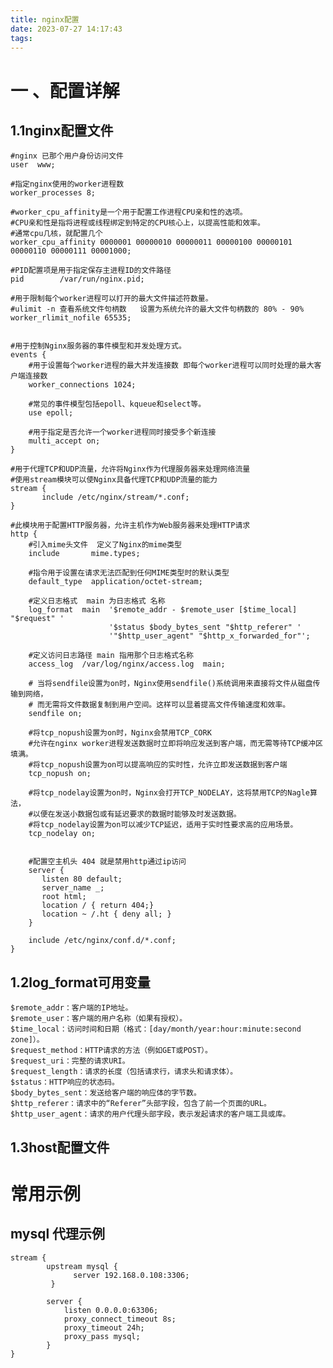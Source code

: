 ```yaml
---
title: nginx配置
date: 2023-07-27 14:17:43
tags:
---
```

# 一 、配置详解

## 1.1nginx配置文件
    #nginx 已那个用户身份访问文件
    user  www;  
    
    #指定nginx使用的worker进程数
    worker_processes 8;   
    
    #worker_cpu_affinity是一个用于配置工作进程CPU亲和性的选项。
    #CPU亲和性是指将进程或线程绑定到特定的CPU核心上，以提高性能和效率。
    #通常cpu几核，就配置几个
    worker_cpu_affinity 0000001 00000010 00000011 00000100 00000101 00000110 00000111 00001000;
    
    #PID配置项是用于指定保存主进程ID的文件路径
    pid        /var/run/nginx.pid;
    
    #用于限制每个worker进程可以打开的最大文件描述符数量。
    #ulimit -n 查看系统文件句柄数   设置为系统允许的最大文件句柄数的 80% - 90%
    worker_rlimit_nofile 65535;
    
    
    #用于控制Nginx服务器的事件模型和并发处理方式。
    events {
        #用于设置每个worker进程的最大并发连接数 即每个worker进程可以同时处理的最大客户端连接数
        worker_connections 1024;
        
        #常见的事件模型包括epoll、kqueue和select等。
        use epoll;
        
        #用于指定是否允许一个worker进程同时接受多个新连接
        multi_accept on;
    }
    
    #用于代理TCP和UDP流量，允许将Nginx作为代理服务器来处理网络流量
    #使用stream模块可以使Nginx具备代理TCP和UDP流量的能力
    stream {
           include /etc/nginx/stream/*.conf;
    }
    
    #此模块用于配置HTTP服务器，允许主机作为Web服务器来处理HTTP请求
    http {
        #引入mime头文件  定义了Nginx的mime类型    
        include       mime.types;
        
        #指令用于设置在请求无法匹配到任何MIME类型时的默认类型
        default_type  application/octet-stream;
        
        #定义日志格式  main 为日志格式 名称
        log_format  main  '$remote_addr - $remote_user [$time_local] "$request" '
                          '$status $body_bytes_sent "$http_referer" '
                          '"$http_user_agent" "$http_x_forwarded_for"';
                          
        #定义访问日志路径 main 指用那个日志格式名称                  
        access_log  /var/log/nginx/access.log  main;
        
        # 当将sendfile设置为on时，Nginx使用sendfile()系统调用来直接将文件从磁盘传输到网络，
        # 而无需将文件数据复制到用户空间。这样可以显着提高文件传输速度和效率。
        sendfile on;
        
        #将tcp_nopush设置为on时，Nginx会禁用TCP_CORK
        #允许在nginx worker进程发送数据时立即将响应发送到客户端，而无需等待TCP缓冲区填满。
        #将tcp_nopush设置为on可以提高响应的实时性，允许立即发送数据到客户端
        tcp_nopush on;
        
        #将tcp_nodelay设置为on时，Nginx会打开TCP_NODELAY，这将禁用TCP的Nagle算法，
        #以便在发送小数据包或有延迟要求的数据时能够及时发送数据。
        #将tcp_nodelay设置为on可以减少TCP延迟，适用于实时性要求高的应用场景。
        tcp_nodelay on;
        
        
        #配置空主机头 404 就是禁用http通过ip访问
        server {
           listen 80 default;
           server_name _;
           root html;
           location / { return 404;}
           location ~ /.ht { deny all; }
        }
        
        include /etc/nginx/conf.d/*.conf;
    }
    
## 1.2log_format可用变量

    $remote_addr：客户端的IP地址。
    $remote_user：客户端的用户名称（如果有授权）。
    $time_local：访问时间和日期（格式：[day/month/year:hour:minute:second zone]）。
    $request_method：HTTP请求的方法（例如GET或POST）。
    $request_uri：完整的请求URI。
    $request_length：请求的长度（包括请求行，请求头和请求体）。
    $status：HTTP响应的状态码。
    $body_bytes_sent：发送给客户端的响应体的字节数。
    $http_referer：请求中的“Referer”头部字段，包含了前一个页面的URL。
    $http_user_agent：请求的用户代理头部字段，表示发起请求的客户端工具或库。
## 1.3host配置文件

# 常用示例
    
## mysql 代理示例    
    stream {
            upstream mysql {
                  server 192.168.0.108:3306;
             }
              
            server {
                listen 0.0.0.0:63306;
                proxy_connect_timeout 8s;
                proxy_timeout 24h;
                proxy_pass mysql;
            }
    }

  
